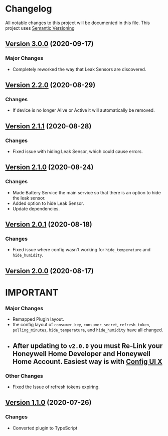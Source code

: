 # Changelog

All notable changes to this project will be documented in this file. This project uses [Semantic Versioning](https://semver.org/)

## [Version 3.0.0](https://github.com/donavanbecker/homebridge-honeywell-home/compare/v2.2.0...v3.0.0) (2020-09-17)

### Major Changes

- Completely reworked the way that Leak Sensors are discovered.

## [Version 2.2.0](https://github.com/donavanbecker/homebridge-honeywell-leak/compare/v2.1.1...v2.2.0) (2020-08-29)

### Changes

- If device is no longer Alive or Active it will automatically be removed.

## [Version 2.1.1](https://github.com/donavanbecker/homebridge-honeywell-leak/compare/v2.1.0...v2.1.1) (2020-08-28)

### Changes

- Fixed issue with hiding Leak Sensor, which could cause errors.

## [Version 2.1.0](https://github.com/donavanbecker/homebridge-honeywell-leak/compare/v2.0.1...v2.1.0) (2020-08-24)

### Changes

- Made Battery Service the main service so that there is an option to hide the leak sensor.
- Added option to hide Leak Sensor.
- Update dependencies.

## [Version 2.0.1](https://github.com/donavanbecker/homebridge-honeywell-leak/compare/v2.0.0...v2.0.1) (2020-08-18)

### Changes

- Fixed issue where config wasn't working for `hide_temperature` and `hide_humidity`.

## [Version 2.0.0](https://github.com/donavanbecker/homebridge-honeywell-leak/compare/v1.1.0...v2.0.0) (2020-08-17)

# IMPORTANT

### Major Changes

- Remapped Plugin layout.
- the config layout of `consumer_key`, `consumer_secret`, `refresh_token`, `polling_minutes`, `hide_temperature`, and `hide_humidity` have all changed.
- ## After updating to `v2.0.0` you must Re-Link your Honeywell Home Developer and Honeywell Home Account. Easiest way is with [Config UI X](https://github.com/oznu/homebridge-config-ui-x)

### Other Changes

- Fixed the Issue of refresh tokens expiring.

## [Version 1.1.0](https://github.com/donavanbecker/homebridge-honeywell-leak/compare/v1.0.0...v1.1.0) (2020-07-26)

### Changes

- Converted plugin to TypeScript
